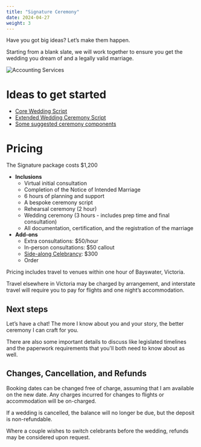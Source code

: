 ```yaml
---
title: "Signature Ceremony"
date: 2024-04-27
weight: 3
---
```


Have you got big ideas? Let’s make them happen. 
<!--more-->

Starting from a blank slate, we will work together to ensure you get the wedding you dream of and a legally valid marriage.

![Accounting Services](/images/austin-distel-nGc5RT2HmF0-unsplash.jpg)

# Ideas to get started

- [Core Wedding Script](/resources/scripts/core-wedding)
- [Extended Wedding Ceremony Script](/resources/scripts/extended-wedding)
- [Some suggested ceremony components](/resources/ceremony-components)

# Pricing

The Signature package costs $1,200

- **Inclusions**
  - Virtual initial consultation
  - Completion of the Notice of Intended Marriage
  - 6 hours of planning and support
  - A bespoke ceremony script
  - Rehearsal ceremony (2 hour)
  - Wedding ceremony (3 hours - includes prep time and final consultation)
  - All documentation, certification, and the registration of the marriage
- **Add-ons**
  - Extra consultations: $50/hour 
  - In-person consultations: $50 callout
  - [Side-along Celebrancy](/services/side-along-celebrancy): $300
  - Order 

Pricing includes travel to venues within one hour of Bayswater, Victoria.

Travel elsewhere in Victoria may be charged by arrangement, and interstate travel will require you to pay for flights and one night’s accommodation.

## Next steps

Let’s have a chat! The more I know about you and your story, the better ceremony I can craft for you.

There are also some important details to discuss like legislated timelines and the paperwork requirements that you'll both need to know about as well.

## Changes, Cancellation, and Refunds

Booking dates can be changed free of charge, assuming that I am available on the new date. Any charges incurred for changes to flights or accommodation will be on-charged.

If a wedding is cancelled, the balance will no longer be due, but the deposit is non-refundable.

Where a couple wishes to switch celebrants before the wedding, refunds may be considered upon request.